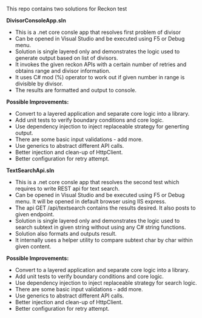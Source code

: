 This repo contains two solutions for Reckon test

**DivisorConsoleApp.sln**

*	This is a .net core consle app that resolves first problem of divisor 
*	Can be opened in Visual Studio and be executed using F5 or Debug menu.
*	Solution is single layered only and demonstrates the logic used to generate output based on list of divisors.
*	It invokes the given reckon APIs with a certain number of retries and obtains range and divisor information.
*	It uses C# mod (%) operator to work out if given number in range is divisible by divisor.
*	The results are formatted and output to console.

**Possible Improvements:**

*	Convert to a layered application and separate core logic into a library.
*	Add unit tests to verify boundary conditions and core logic.
*	Use dependency injection to inject replaceable strategy for generting output.
*	There are some basic input validations - add more.
*	Use generics to abstract different API calls.
*	Better injection and clean-up of HttpClient.
*	Better configuration for retry attempt.

**TextSearchApi.sln**

*	This is a .net core consle app that resolves the second test which requires to write REST api for text search.
*	Can be opened in Visual Studio and be executed using F5 or Debug menu.  It will be opened in default browser using IIS express.
*	The api GET /api/textsearch contains the results desired. It also posts to given endpoint.
*	Solution is single layered only and demonstrates the logic used to search subtext in given string without using any C# string functions.
*	Solution also formats and outputs result.
*	It internally uses a helper utility to compare subtext char by char within given content.

**Possible Improvements:**

*	Convert to a layered application and separate core logic into a library.
*	Add unit tests to verify boundary conditions and core logic.
*	Use dependency injection to inject replaceable strategy for search logic.
*	There are some basic input validations - add more.
*	Use generics to abstract different API calls.
*	Better injection and clean-up of HttpClient.
*	Better configuration for retry attempt.

